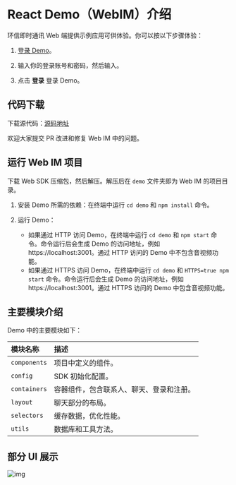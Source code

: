 # React Demo（WebIM）介绍

<Toc />

环信即时通讯 Web 端提供示例应用可供体验。你可以按以下步骤体验：

1. [登录 Demo](https://zq-im-management-hsb.easemob.com/)。

<!--![img](@static/images/demo/web_react_login.png)-->

2. 输入你的登录账号和密码，然后输入。

3. 点击 **登录** 登录 Demo。

## 代码下载

下载源代码：[源码地址](https://downloadsdk.easemob.com/mp/downloads/sdk/private-react-20230918.zip)

欢迎大家提交 PR 改进和修复 Web IM 中的问题。

## 运行 Web IM 项目

下载 Web SDK 压缩包，然后解压。解压后在 `demo` 文件夹即为 Web IM 的项目目录。

1. 安装 Demo 所需的依赖：在终端中运行 `cd demo` 和 `npm install` 命令。

2. 运行 Demo：
   - 如果通过 HTTP 访问 Demo，在终端中运行 `cd demo` 和 `npm start` 命令。命令运行后会生成 Demo 的访问地址，例如 https://localhost:3001。通过 HTTP 访问的 Demo 中不包含音视频功能。
   - 如果通过 HTTPS 访问 Demo，在终端中运行 `cd demo` 和 `HTTPS=true npm start` 命令。命令运行后会生成 Demo 的访问地址，例如 https://localhost:3001。通过 HTTPS 访问的 Demo 中包含音视频功能。

## 主要模块介绍

Demo 中的主要模块如下：

| 模块名称     | 描述                                     |
| :----------- | :--------------------------------------- |
| `components` | 项目中定义的组件。                       |
| `config`     | SDK 初始化配置。                         |
| `containers` | 容器组件，包含联系人、聊天、登录和注册。 |
| `layout`     | 聊天部分的布局。                         |
| `selectors`  | 缓存数据，优化性能。                     |
| `utils`      | 数据库和工具方法。                       |

## 部分 UI 展示

![img](@static/images/web/react_demo.png)
